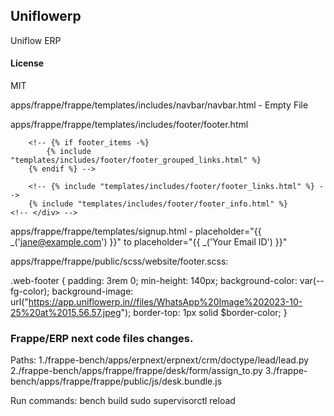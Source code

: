 ## Uniflowerp

Uniflow ERP

#### License

MIT

apps/frappe/frappe/templates/includes/navbar/navbar.html - Empty File

apps/frappe/frappe/templates/includes/footer/footer.html

<footer>
	<!-- <div class="container"> -->
		<!-- {% include "templates/includes/footer/footer_logo_extension.html" %} -->

		<!-- {% if footer_items -%}
			{% include "templates/includes/footer/footer_grouped_links.html" %}
		{% endif %} -->

		<!-- {% include "templates/includes/footer/footer_links.html" %} -->
		{% include "templates/includes/footer/footer_info.html" %}
	<!-- </div> -->
</footer>


apps/frappe/frappe/templates/signup.html -  placeholder="{{ _('jane@example.com') }}" to placeholder="{{ _('Your Email ID') }}"

apps/frappe/frappe/public/scss/website/footer.scss:

.web-footer {
	padding: 3rem 0;
	min-height: 140px;
	background-color: var(--fg-color);
	background-image: url("https://app.uniflowerp.in//files/WhatsApp%20Image%202023-10-25%20at%2015.56.57.jpeg");
	border-top: 1px solid $border-color;
}

### Frappe/ERP next code files changes.
Paths: 
1./frappe-bench/apps/erpnext/erpnext/crm/doctype/lead/lead.py
2./frappe-bench/apps/frappe/frappe/desk/form/assign_to.py
3./frappe-bench/apps/frappe/frappe/public/js/desk.bundle.js

Run commands: 
bench build 
sudo supervisorctl reload

